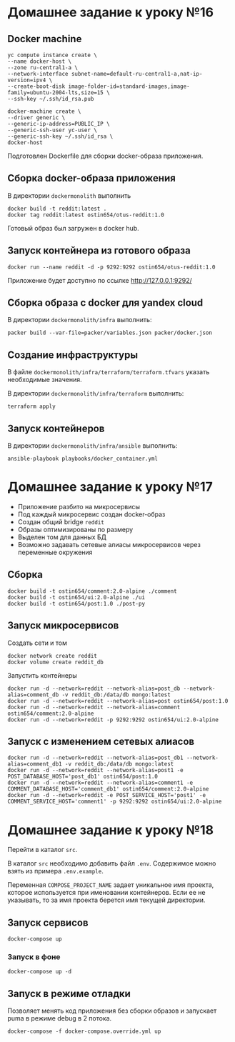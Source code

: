 # Домашнее задание к уроку №16

## Docker machine

```shell
yc compute instance create \
--name docker-host \
--zone ru-central1-a \
--network-interface subnet-name=default-ru-central1-a,nat-ip-version=ipv4 \
--create-boot-disk image-folder-id=standard-images,image-family=ubuntu-2004-lts,size=15 \
--ssh-key ~/.ssh/id_rsa.pub
```

```shell
docker-machine create \
--driver generic \
--generic-ip-address=PUBLIC_IP \
--generic-ssh-user yc-user \
--generic-ssh-key ~/.ssh/id_rsa \
docker-host
```

Подготовлен Dockerfile для сборки docker-образа приложения.

## Сборка docker-образа приложения

В директории `dockermonolith` выполнить

```shell
docker build -t reddit:latest .
docker tag reddit:latest ostin654/otus-reddit:1.0
```

Готовый образ был загружен в docker hub.

## Запуск контейнера из готового образа

```shell
docker run --name reddit -d -p 9292:9292 ostin654/otus-reddit:1.0
```

Приложение будет доступно по ссылке http://127.0.0.1:9292/

## Сборка образа с docker для yandex cloud

В директории `dockermonolith/infra` выполнить:

```shell
packer build --var-file=packer/variables.json packer/docker.json
```

## Создание инфраструктуры

В файле `dockermonolith/infra/terraform/terraform.tfvars` указать необходимые значения.

В директории `dockermonolith/infra/terraform` выполнить:

```shell
terraform apply
```

## Запуск контейнеров

В директории `dockermonolith/infra/ansible` выполнить:

```shell
ansible-playbook playbooks/docker_container.yml
```

# Домашнее задание к уроку №17

- Приложение разбито на микросервисы
- Под каждый микросервис создан docker-образ
- Создан общий bridge `reddit`
- Образы оптимизированы по размеру
- Выделен том для данных БД
- Возможно задавать сетевые алиасы микросервисов через переменные окружения

## Сборка

```shell
docker build -t ostin654/comment:2.0-alpine ./comment
docker build -t ostin654/ui:2.0-alpine ./ui
docker build -t ostin654/post:1.0 ./post-py
```

## Запуск микросервисов

Создать сети и том

```shell
docker network create reddit
docker volume create reddit_db
```

Запустить контейнеры

```shell
docker run -d --network=reddit --network-alias=post_db --network-alias=comment_db -v reddit_db:/data/db mongo:latest
docker run -d --network=reddit --network-alias=post ostin654/post:1.0
docker run -d --network=reddit --network-alias=comment ostin654/comment:2.0-alpine
docker run -d --network=reddit -p 9292:9292 ostin654/ui:2.0-alpine
```

## Запуск с изменением сетевых алиасов

```shell
docker run -d --network=reddit --network-alias=post_db1 --network-alias=comment_db1 -v reddit_db:/data/db mongo:latest
docker run -d --network=reddit --network-alias=post1 -e POST_DATABASE_HOST='post_db1' ostin654/post:1.0
docker run -d --network=reddit --network-alias=comment1 -e COMMENT_DATABASE_HOST='comment_db1' ostin654/comment:2.0-alpine
docker run -d --network=reddit -e POST_SERVICE_HOST='post1' -e COMMENT_SERVICE_HOST='comment1' -p 9292:9292 ostin654/ui:2.0-alpine
```

# Домашнее задание к уроку №18

Перейти в каталог `src`.

В каталог `src` необходимо добавить файл `.env`. Содержимое можно взять из примера `.env.example`.

Переменная `COMPOSE_PROJECT_NAME` задает уникальное имя проекта, которое используется при именовании контейнеров.
Если ее не указывать, то за имя проекта берется имя текущей директории.

## Запуск сервисов

```shell
docker-compose up
```

### Запуск в фоне

```shell
docker-compose up -d
```

## Запуск в режиме отладки

Позволяет менять код приложения без сборки образов и запускает puma в режиме debug в 2 потока.

```shell
docker-compose -f docker-compose.override.yml up
```
